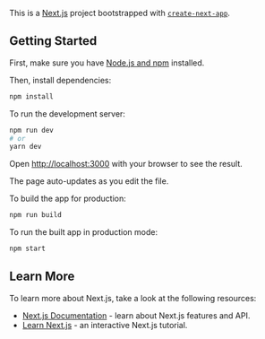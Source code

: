 This is a [Next.js](https://nextjs.org/) project bootstrapped with [`create-next-app`](https://github.com/vercel/next.js/tree/canary/packages/create-next-app).

## Getting Started

First, make sure you have [Node.js and npm](https://docs.npmjs.com/downloading-and-installing-node-js-and-npm) installed. 

Then, install dependencies: 
```bash
npm install
```

To run the development server:

```bash
npm run dev
# or
yarn dev
```

Open [http://localhost:3000](http://localhost:3000) with your browser to see the result.

The page auto-updates as you edit the file.

To build the app for production:

```bash
npm run build
```

To run the built app in production mode: 
```bash
npm start
```

## Learn More



To learn more about Next.js, take a look at the following resources:

- [Next.js Documentation](https://nextjs.org/docs) - learn about Next.js features and API.
- [Learn Next.js](https://nextjs.org/learn) - an interactive Next.js tutorial.
